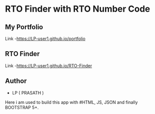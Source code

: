 # RTO Finder with RTO Number Code

## My Portfolio

Link -https://LP-user1.github.io/portfolio

## RTO Finder

Link -https://LP-user1.github.io/RTO-Finder

## Author

- LP ( PRASATH )

Here i am used to build this app with #HTML, JS, JSON and finally BOOTSTRAP 5+.
